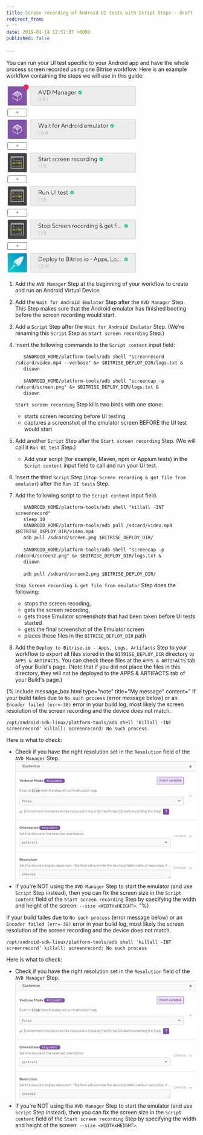 ```yaml
---
title: Screen recording of Android UI tests with Script Steps - draft
redirect_from:
- ''
date: 2019-01-14 12:57:07 +0000
published: false

---
```

You can run your UI test specific to your Android app and have the whole process screen recorded using one Bitrise workflow. Here is an example workflow containing the steps we will use in this guide:

![](/img/screenrecording-workflow.png)

1. Add the `AVD Manager` Step at the beginning of your workflow to create and run an Android Virtual Device.
2. Add the `Wait for Android Emulator` Step after the `AVD Manager` Step. This Step makes sure that the Android emulator has finished booting before the screen recording would start.
3. Add a `Script` Step after the `Wait for Android Emulator` Step. (We're renaming this `Script` Step as `Start screen recording` Step.)
4. Insert the following commands to the `Script content` input field:

          $ANDROID_HOME/platform-tools/adb shell "screenrecord /sdcard/video.mp4 --verbose" &> $BITRISE_DEPLOY_DIR/logs.txt &
          disown
          
          $ANDROID_HOME/platform-tools/adb shell "screencap -p /sdcard/screen.png" &> $BITRISE_DEPLOY_DIR/logs.txt &
          disown

   `Start screen recording` Step kills two birds with one stone:
   * starts screen recording before UI testing
   * captures a screenshot of the emulator screen BEFORE the UI test would start
5. Add another `Script` Step after the `Start screen recording` Step. (We will call it `Run UI test` Step.)
   * Add your script (for example, Maven, npm or Appium tests) in the `Script content` input field to call and run your UI test.
6. Insert the third `Script` Step (`Stop Screen recording & get file from emulator`) after the `Run UI tests` Step.
7. Add the following script to the `Script content` input field.

          $ANDROID_HOME/platform-tools/adb shell "killall -INT screenrecord"
          sleep 10
          $ANDROID_HOME/platform-tools/adb pull /sdcard/video.mp4 $BITRISE_DEPLOY_DIR/video.mp4
          adb pull /sdcard/screen.png $BITRISE_DEPLOY_DIR/
          
          $ANDROID_HOME/platform-tools/adb shell "screencap -p /sdcard/screen2.png" &> $BITRISE_DEPLOY_DIR/logs.txt &
          disown
          
          adb pull /sdcard/screen2.png $BITRISE_DEPLOY_DIR/

   `Stop Screen recording & get file from emulator` Step does the following:
   * stops the screen recoding,
   * gets the screen recording,
   * gets those Emulator screenshots that had been taken before UI tests started
   * gets the final screenshot of the Emulator screen
   * places these files in the `BITRISE_DEPLOY_DIR` path
8. Add the `Deploy to Bitrise.io - Apps, Logs, Artifacts` Step to your workflow to export all files stored in the `BITRISE_DEPLOY_DIR` directory to `APPS & ARTIFACTS`. You can check these files at the `APPS & ARTIFACTS` tab of your Build's page. (Note that if you did not place the files in this directory, they will not be deployed to the APPS & ARTIFACTS tab of your Build's page.)

{% include message_box.html type="note" title="My message" content="
If your build failes due to `No such process` (error message below) or an `Encoder failed (err=-38)` error in your build log, most likely the screen resolution of the screen recording and the device does not match.

    /opt/android-sdk-linux/platform-tools/adb shell 'killall -INT screenrecord' killall: screenrecord: No such process

Here is what to check:

* Check if you have the right resolution set in the `Resolution` field of the `AVD Manager` Step. ![](/img/screen-resolution-avd-manager.png)
* If you're NOT using the `AVD Manager` Step to start the emulator (and use `Script` Step instead), then you can fix the screen size in the `Script content` field of the `Start screen recording` Step by specifying the width and height of the screen: `--size <WIDTHxHEIGHT>`.
"%}

If your build failes due to `No such process` (error message below) or an `Encoder failed (err=-38)` error in your build log, most likely the screen resolution of the screen recording and the device does not match.

    /opt/android-sdk-linux/platform-tools/adb shell 'killall -INT screenrecord' killall: screenrecord: No such process

Here is what to check:

* Check if you have the right resolution set in the `Resolution` field of the `AVD Manager` Step. ![](/img/screen-resolution-avd-manager.png)
* If you're NOT using the `AVD Manager` Step to start the emulator (and use `Script` Step instead), then you can fix the screen size in the `Script content` field of the `Start screen recording` Step by specifying the width and height of the screen: `--size <WIDTHxHEIGHT>`.